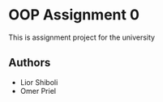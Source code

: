 # OOP Assignment 0

This is assignment project for the university

## Authors

- Lior Shiboli
- Omer Priel
